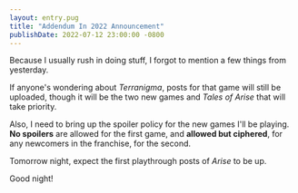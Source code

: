 ```yaml
---
layout: entry.pug
title: "Addendum In 2022 Announcement"
publishDate: 2022-07-12 23:00:00 -0800
---
```


Because I usually rush in doing stuff, I forgot to mention a few things from yesterday.

If anyone's wondering about *Terranigma*, posts for that game will still be uploaded, though it will be the two new games and *Tales of Arise* that will take priority.

Also, I need to bring up the spoiler policy for the new games I'll be playing. **No spoilers** are allowed for the first game, and **allowed but ciphered**, for any newcomers in the franchise, for the second.

Tomorrow night, expect the first playthrough posts of *Arise* to be up.

Good night!